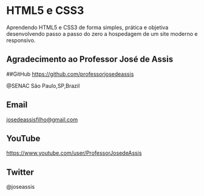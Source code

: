 # HTML5 e CSS3
Aprendendo HTML5 e CSS3 de forma simples, prática e objetiva desenvolvendo passo a passo do zero a hospedagem de um site moderno e responsivo.

## Agradecimento ao Professor José de Assis
 
##GitHub
https://github.com/professorjosedeassis

@SENAC
São Paulo,SP,Brazil

## Email
josedeassisfilho@gmail.com 

## YouTube
https://www.youtube.com/user/ProfessorJosedeAssis 

## Twitter
@joseassis